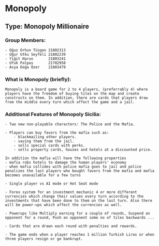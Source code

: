 # Monopoly
## Type: Monopoly Millionaire

### Group Members:
    - Oğuz Orhun Tüzgen 21802313
	- Uğur Utku Seyfeli 21802239
	- Yiğit Harun       21803241
	- Ufuk Palpas       21702958
    - Asya Doğa Özer    21803479
### What is Monopoly (briefly):
	Monopoly is a board game for 2 to 4 players, (preferrably 4) where players have the freedom of buying tiles on the map and create constructs on them. In addition, there are cards that players draw from the middle every turn which affect the game and a jail.
### Additional Features of Monopoly Sicilia:
    - Two new non-playable characters: The Police and the Mafia. 
	
	- Players can buy favors from the mafia such as:
        - blackmailing other players.
        - saving them from the jail.
		- sells special cards with perks.
		- sells property cards, houses and hotels at a discounted price.
	
	In addition the mafia will have the following properties
	- mafia robs hotels to damage the human players' economy
	- when mafia collides with police mafia goes to jail and police penalizes the last players who bought favors from the mafia and mafia becomes unavailable for a few turns

    - Single player vs AI mode or Hot Seat mode

    - Forex system for an investment mechanic 4 or more different currencies which change their values every turn according to the investments that have been done to them on the last turn. Also there will be power-ups which affect the currencies as well. 

    - Powerups like Multiply earning for a couple of rounds, Suspend an opponent for a round, Push an opponent some no of tiles backwards ...
 
    - Cards that are drawn each round with penalties and rewards.

    - The game ends when a player reaches 1 million Turkish Liras or when three players resign or go bankrupt.